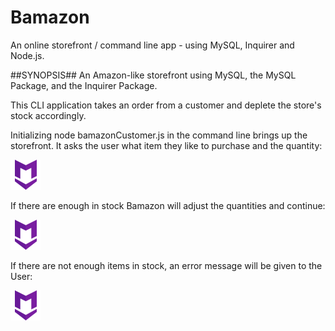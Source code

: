 # Bamazon
An online storefront / command line app - using MySQL, Inquirer and Node.js.

##SYNOPSIS##
An Amazon-like storefront using MySQL, the MySQL Package, and the Inquirer Package.

This CLI application takes an order from a customer and deplete the store's stock accordingly.

Initializing node bamazonCustomer.js in the command line brings up the storefront. It asks the user what item they like to purchase and the quantity:

![alt text](https://github.com/adam-p/markdown-here/raw/master/src/common/images/icon48.png "Logo Title Text 1") 

If there are enough in stock Bamazon will adjust the quantities and continue:

![alt text](https://github.com/adam-p/markdown-here/raw/master/src/common/images/icon48.png "Logo Title Text 1")

If there are not enough items in stock, an error message will be given to the User: 

![alt text](https://github.com/adam-p/markdown-here/raw/master/src/common/images/icon48.png "Logo Title Text 1")

